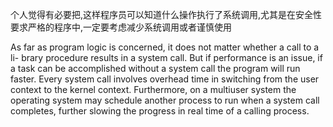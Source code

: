个人觉得有必要把,这样程序员可以知道什么操作执行了系统调用,尤其是在安全性要求严格的程序中,一定要考虑减少系统调用或者谨慎使用











As far as program logic is concerned, it does not matter whether a call to a li-
brary procedure results in a system call. But if performance is an issue, if a
task can be accomplished without a system call the program will run faster.
Every system call involves overhead time in switching from the user context to
the kernel context. Furthermore, on a multiuser system the operating system
may schedule another process to run when a system call completes, further
slowing the progress in real time of a calling process.
